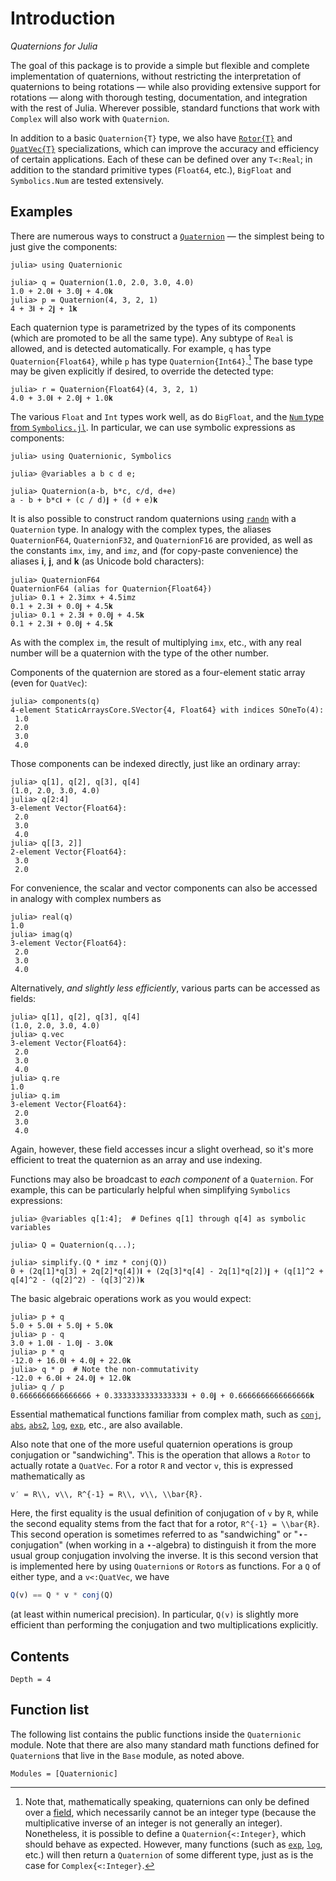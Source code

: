 # Introduction

*Quaternions for Julia*

The goal of this package is to provide a simple but flexible and complete implementation of
quaternions, without restricting the interpretation of quaternions to being rotations — while also
providing extensive support for rotations — along with thorough testing, documentation, and
integration with the rest of Julia.  Wherever possible, standard functions that work with `Complex`
will also work with `Quaternion`.

In addition to a basic `Quaternion{T}` type, we also have [`Rotor{T}`](@ref) and
[`QuatVec{T}`](@ref) specializations, which can improve the accuracy and efficiency of certain
applications.  Each of these can be defined over any `T<:Real`; in addition to the standard
primitive types (`Float64`, etc.), `BigFloat` and `Symbolics.Num` are tested extensively.

## Examples

There are numerous ways to construct a [`Quaternion`](@ref) — the simplest being to just give the
components:
```jldoctest example
julia> using Quaternionic

julia> q = Quaternion(1.0, 2.0, 3.0, 4.0)
1.0 + 2.0𝐢 + 3.0𝐣 + 4.0𝐤
julia> p = Quaternion(4, 3, 2, 1)
4 + 3𝐢 + 2𝐣 + 1𝐤
```
Each quaternion type is parametrized by the types of its components (which are promoted to be all
the same type).  Any subtype of `Real` is allowed, and is detected automatically.  For example,
`q` has type `Quaternion{Float64}`, while `p` has type `Quaternion{Int64}`.[^1] The base type may
be given explicitly if desired, to override the detected type:
```jldoctest example
julia> r = Quaternion{Float64}(4, 3, 2, 1)
4.0 + 3.0𝐢 + 2.0𝐣 + 1.0𝐤
```
The various `Float` and `Int` types work well, as do `BigFloat`, and the [`Num` type from
`Symbolics.jl`](https://symbolics.juliasymbolics.org/v0.1/manual/variables/#A-note-about-functions-restricted-to-Numbers-1).
In particular, we can use symbolic expressions as components:
```jldoctest symbolics
julia> using Quaternionic, Symbolics

julia> @variables a b c d e;

julia> Quaternion(a-b, b*c, c/d, d+e)
a - b + b*c𝐢 + (c / d)𝐣 + (d + e)𝐤
```
It is also possible to construct random quaternions using [`randn`](@ref) with a `Quaternion` type.
In analogy with the complex types, the aliases `QuaternionF64`, `QuaternionF32`, and `QuaternionF16`
are provided, as well as the constants `imx`, `imy`, and `imz`, and (for copy-paste convenience) the
aliases 𝐢, 𝐣, and 𝐤 (as Unicode bold characters):
```jldoctest example
julia> QuaternionF64
QuaternionF64 (alias for Quaternion{Float64})
julia> 0.1 + 2.3imx + 4.5imz
0.1 + 2.3𝐢 + 0.0𝐣 + 4.5𝐤
julia> 0.1 + 2.3𝐢 + 0.0𝐣 + 4.5𝐤
0.1 + 2.3𝐢 + 0.0𝐣 + 4.5𝐤
```
As with the complex `im`, the result of multiplying `imx`, etc., with any real number will be a
quaternion with the type of the other number.

[^1]:
    Note that, mathematically speaking, quaternions can only be defined over a
    [field](https://en.wikipedia.org/wiki/Field_(mathematics)#Definition), which necessarily cannot
    be an integer type (because the multiplicative inverse of an integer is not generally an
    integer).  Nonetheless, it is possible to define a `Quaternion{<:Integer}`, which should behave
    as expected.  However, many functions (such as [`exp`](@ref), [`log`](@ref), etc.)  will then
    return a `Quaternion` of some different type, just as is the case for `Complex{<:Integer}`.

Components of the quaternion are stored as a four-element static array (even for `QuatVec`):
```jldoctest example
julia> components(q)
4-element StaticArraysCore.SVector{4, Float64} with indices SOneTo(4):
 1.0
 2.0
 3.0
 4.0
```
Those components can be indexed directly, just like an ordinary array:
```jldoctest example
julia> q[1], q[2], q[3], q[4]
(1.0, 2.0, 3.0, 4.0)
julia> q[2:4]
3-element Vector{Float64}:
 2.0
 3.0
 4.0
julia> q[[3, 2]]
2-element Vector{Float64}:
 3.0
 2.0
```
For convenience, the scalar and vector components can also be accessed in analogy with complex
numbers as
```jldoctest example
julia> real(q)
1.0
julia> imag(q)
3-element Vector{Float64}:
 2.0
 3.0
 4.0
```
Alternatively, *and slightly less efficiently*, various parts can be accessed as fields:
```jldoctest example
julia> q[1], q[2], q[3], q[4]
(1.0, 2.0, 3.0, 4.0)
julia> q.vec
3-element Vector{Float64}:
 2.0
 3.0
 4.0
julia> q.re
1.0
julia> q.im
3-element Vector{Float64}:
 2.0
 3.0
 4.0
```
Again, however, these field accesses incur a slight overhead, so it's more efficient to treat the
quaternion as an array and use indexing.

Functions may also be broadcast to *each component* of a `Quaternion`.  For example, this can be
particularly helpful when simplifying `Symbolics` expressions:
```jldoctest symbolics
julia> @variables q[1:4];  # Defines q[1] through q[4] as symbolic variables

julia> Q = Quaternion(q...);

julia> simplify.(Q * imz * conj(Q))
0 + (2q[1]*q[3] + 2q[2]*q[4])𝐢 + (2q[3]*q[4] - 2q[1]*q[2])𝐣 + (q[1]^2 + q[4]^2 - (q[2]^2) - (q[3]^2))𝐤
```

The basic algebraic operations work as you would expect:
```jldoctest example
julia> p + q
5.0 + 5.0𝐢 + 5.0𝐣 + 5.0𝐤
julia> p - q
3.0 + 1.0𝐢 - 1.0𝐣 - 3.0𝐤
julia> p * q
-12.0 + 16.0𝐢 + 4.0𝐣 + 22.0𝐤
julia> q * p  # Note the non-commutativity
-12.0 + 6.0𝐢 + 24.0𝐣 + 12.0𝐤
julia> q / p
0.6666666666666666 + 0.3333333333333333𝐢 + 0.0𝐣 + 0.6666666666666666𝐤
```
Essential mathematical functions familiar from complex math, such as [`conj`](@ref), [`abs`](@ref),
[`abs2`](@ref), [`log`](@ref), [`exp`](@ref), etc., are also available.

Also note that one of the more useful quaternion operations is group conjugation or "sandwiching".
This is the operation that allows a `Rotor` to actually rotate a `QuatVec`.  For a rotor ``R`` and
vector `v`, this is expressed mathematically as

``v′ = R\\, v\\, R^{-1} = R\\, v\\, \\bar{R}.``

Here, the first equality is the usual definition of conjugation of ``v`` by ``R``, while the second
equality stems from the fact that for a rotor, ``R^{-1} = \\bar{R}``.  This second operation is
sometimes referred to as "sandwiching" or "⋆-conjugation" (when working in a ⋆-algebra) to
distinguish it from the more usual group conjugation involving the inverse.  It is this second
version that is implemented here by using `Quaternion`s or `Rotor`s as functions.  For a `Q` of either type, and a `v<:QuatVec`, we have
```julia
Q(v) == Q * v * conj(Q)
```
(at least within numerical precision).  In particular, `Q(v)` is slightly more efficient than
performing the conjugation and two multiplications explicitly.

## Contents

```@contents
Depth = 4
```

## Function list

The following list contains the public functions inside the `Quaternionic` module.  Note that there
are also many standard math functions defined for `Quaternion`s that live in the `Base` module, as
noted above.

```@index
Modules = [Quaternionic]
```
